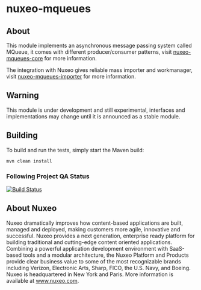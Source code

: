 nuxeo-mqueues
===========================

## About

  This module implements an asynchronous message passing system called MQueue,
  it comes with different producer/consumer patterns, visit [nuxeo-mqueues-core](https://github.com/nuxeo/nuxeo-mqueues/blob/master/nuxeo-mqueues-core/README.md) for more information.

  The integration with Nuxeo gives reliable mass importer and workmanager, visit [nuxeo-mqueues-importer](https://github.com/nuxeo/nuxeo-mqueues/blob/master/nuxeo-mqueues-importer/README.md) for more information.

## Warning

This module is under development and still experimental, interfaces and implementations may change until it is announced as a stable module.


## Building

To build and run the tests, simply start the Maven build:

    mvn clean install

### Following Project QA Status

[![Build Status](https://qa.nuxeo.org/jenkins/buildStatus/icon?job=master/addon_nuxeo-mqueues-master)](https://qa.nuxeo.org/jenkins/job/master/job/addon_nuxeo-mqueues-master/)


## About Nuxeo
Nuxeo dramatically improves how content-based applications are built, managed and deployed, making customers more agile, innovative and successful. Nuxeo provides a next generation, enterprise ready platform for building traditional and cutting-edge content oriented applications. Combining a powerful application development environment with SaaS-based tools and a modular architecture, the Nuxeo Platform and Products provide clear business value to some of the most recognizable brands including Verizon, Electronic Arts, Sharp, FICO, the U.S. Navy, and Boeing. Nuxeo is headquartered in New York and Paris. More information is available at www.nuxeo.com.
